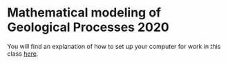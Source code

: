 # Mathematical modeling of Geological Processes 2020

You will find an explanation of how to set up your computer for work in this class [here](intro/readme.md).
